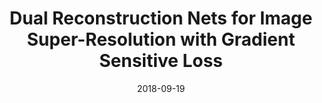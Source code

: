 ---
title: "Dual Reconstruction Nets for Image Super-Resolution with Gradient Sensitive Loss"
collection: preprints
permalink: /publication/Dual
date: 2018-09-19
venue: "CoRR abs/1809.07099"
city: 
state: ""
thumbnail: "Dual.png"
teaser :
authors: "Yong Guo, Qi Chen, Jian Chen, Junzhou Huang, Yanwu Xu, Jiezhang Cao, Peilin Zhao, Mingkui Tan "
bibtex: Dual.txt
uri: Dual.pdf
arxiv: https://arxiv.org/abs/1809.07099
project: 
source: 
poster: 
data:
---
